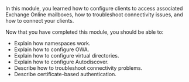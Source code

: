 In this module, you learned how to configure clients to access associated Exchange Online mailboxes, how to troubleshoot connectivity issues, and how to connect your clients.

Now that you have completed this module, you should be able to:

- Explain how namespaces work.
- Explain how to configure OWA.
- Explain how to configure virtual directories. 
- Explain how to configure Autodiscover.
- Describe how to troubleshoot connectivity problems.
- Describe certificate-based authentication.
